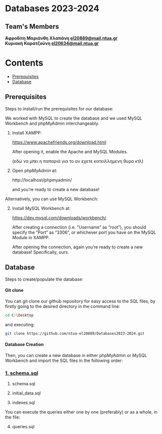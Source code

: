# Databases 2023-2024

## Team's Members 



 
 
 **Αφροδίτη Μαριάνθη Χλαπάνη [el20889@mail.ntua.gr](https://github.com/ntua-el20889)**  
 **Κυριακή Καρατζούνη [el20634@mail.ntua.gr](https://github.com/ntua-el20634)**  


 # Contents


- [Prerequisites](#Prerequisites)
- [Database](#Database)




## Prerequisites

Steps to install/run the prerequisites for our database: 

We worked with MySQL to create the database and we used MySQL Workbench and phpMyAdmin interchangeably. 

1. Install XAMPP:

   https://www.apachefriends.org/download.html

   
   After opening it, enable the Apache and MySQL Modules.

   (εδώ να μπει η παπαριά για το αν εχετε κατειλλημενη θυρα κτλ) 


2. Open phpMyAdmin at:

   http://localhost/phpmyadmin/

   and you’re ready to create a new database!


Alternatively, you can use MySQL Workbench: 

2. Install MySQL Workbench at:

   https://dev.mysql.com/downloads/workbench/

   After creating a connection (i.e. ”Username” as “root”), you should specify the “Port” as “3306”, or whichever port you have on the MySQL Module in XAMPP. 

   After opening the connection, again you’re ready to create a new database! Specifically, ours. 

 





## Database

Steps to create/populate the database: 

#### Git clone

You can git clone our github repository for easy access to the SQL files, by firstly going to the desired directory in the command line: 

```sh
cd C:\Desktop 
```

and executing: 

```sh
git clone https://github.com/ntua-el20889/Databases2023-2024.git
```

#### Database Creation

Then, you can create a new database in either phpMyAdmin or MySQL Workbench and  import the SQL files in the following order: 
  
### [1. schema.sql ](https://github.com/ntua-el20889/Databases2023-2024/blob/main/database/schema.sql)

1. schema.sql 

2. initial_data.sql 

3. indexes.sql
   

 You can execute the queries either one by one (preferably) or as a whole, in the file: 

4. queries.sql 



